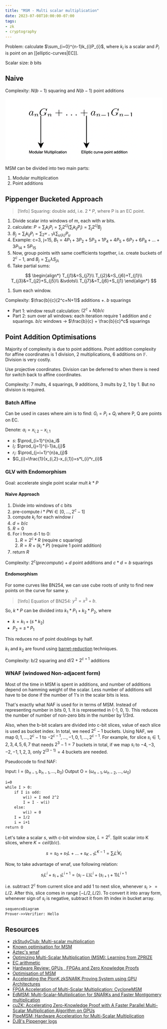 ```yaml
---
title: "MSM - Multi scalar multiplication"
date: 2023-07-08T10:00:00-07:00
tags:
- zk
- cryptography
---
```


Problem: calculate $\sum_{i=0}^{n-1}k_{i}P_{i}$, where $k_{i}$ is a scalar and $P_{i}$ is point on an [[elliptic-curves|EC]].

Scalar size: $b$ bits

## Naive

Complexity: $N(b-1)$ squaring and $N(b-1)$ point additions

![msm](thoughts/images/msm.png)

MSM can be divided into two main parts:

1. Modular multiplication
2. Point additions

## Pippenger Bucketed Approach

> [!info] Squaring: double add, i.e. $2*P$, where P is an EC point.

1. Divide scalar into windows of m, each with $w$ bits.
2. calculate: $P=\sum_{i} k_iP_i=\sum_{j}2^{cj}\left(\sum_{i} k_{ij}P_i\right)=\sum_j 2^{cj} B_j$
3. $B_{j}=\sum_{i}k_{ij}P_{i}=\sum_{2^{w}-1}\lambda\sum_{u(\lambda)}P_{u}$
4. Example: c=3, j=15, $B_{1}=4P_{1}+3P_{2}+5P_{3}+1P_{4}+4P_{5}+6P_{7}+6P_{8}+\ldots+3P_{14}+5P_{15}$
5. Now, group points with same coefficients together, i.e. create buckets of $2^c-1$, and $B_{j}=\sum_{\lambda}\lambda S_{j\lambda}$
6. Take partial sums:

$$
\begin{align*}
T_{j1}&=S_{j7}\\
T_{j2}&=S_{j6}+T_{j1}\\
T_{j3}&=T_{j2}+S_{j5}\\
&\vdots\\
T_{j7}&=T_{j6}+S_{j1}
\end{align*}
$$

1. Sum each window.

Complexity: $\frac{b}{c}(2^c+N+1)$ additions +. $b$ squarings

- Part 1: window result calculation: $(2^c+N)b/c$
- Part 2: sum over all windows: each iteration require $1$ addition and $c$ squarings. $b/c$ windows -> $\frac{b}{c} + \frac{b}{c}*c$ squarings

## Point Addition Optimisations

Majority of complexity is due to point additions. Point addition complexity for affine coordinates is 1 division, 2 multiplications, 6 additions on $\mathbb{F}$. Division is very costly.

Use projective coordinates. Division can be deferred to when there is need for switch back to affine coordinates.

Complexity: 7 mults, 4 squarings, 9 additions, 3 mults by 2, 1 by 1. But no division is required.

### Batch Affine

Can be used in cases where aim is to find: $G_{i}=P_i+Q_i$ where P, Q are points on EC.

Denote: $a_{i}=x_{i,2}-x_{i,1}$

- $s$: $\prod_{i=1}^{n}a_i$
- $l_i$: $\prod_{j=1}^{i-1}a_{j}$
- $r_i$: $\prod_{j=i+1}^{n}a_{j}$
- $G_{i}=\frac{1}{x_{i,2}-x_{i,1}}=s*l_{i}*r_{i}$

### GLV with Endomorphism

Goal: accelerate single point scalar mult $k*P$

#### Naive Approach

1. Divide into windows of c bits
2. pre-compute $i*P \forall i\in[0,\ldots,2^c-1]$
3. compute $k_i$ for each window $i$
4. $d=b/c$
5. $R=0$
6. For i from d-1 to 0:
	1. $R = 2^c*R$ (require c squaring)
	2. $R = R+(k_{i}*P)$ (require 1 point addition)
7. return $R$

Complexity: $2^c(precompute)+d$ point additions and $c*d=b$ squarings

#### Endomorphism

For some curves like BN254, we can use cube roots of unity to find new points on the curve for same y.

> [!info] Equation of BN254: $y^2=x^3+b$.

So, $k*P$ can be divided into $k_{1}*P_{1}+k_{2}*P_{2}$, where

- $k=k_1+(s*k_{2})$
- $P_{2}=s*P_{1}$

This reduces no of point doublings by half.

$k_1$ and $k_2$ are found using [barret-reduction](https://hackmd.io/@chaosma/SyAvcYFxh) techniques.

Complexity: b/2 squaring and $d/2+2^{c+1}$ additions

### WNAF (windowed Non-adjacent form)

Most of the time in MSM is spent in additions, and number of additions depend on hamming weight of the scalar. Less number of additions will have to be done if the number of 1's in the scalar bits is less.

That's exactly what NAF is used for in terms of MSM. Instead of representing number in bits 0, 1. It is represented in {-1, 0, 1}. This reduces the number of number of non-zero bits in the number by 1/3rd.

Also, when the b-bit scalars are divided into c-bit slices, value of each slice is used as bucket index. In total, we need $2^{c}-1$ buckets. Using NAF, we map $0,1,\ldots,2^{c}-1$ to ${-2^{c-1},\ldots,-1,0,1,\ldots,2^{c-1}}$. For example, for slice $s_{i}\in{1,2,3,4,5,6,7}$ that needs $2^3−1=7$ buckets in total, if we map $s_i$ to ${−4,−3,−2,−1,1,2,3}$, only $2^(3−1)=4$ buckets are needed.

Pseudocode to find NAF:

Input: I = $(b_{n-1},b_{n-1},\ldots,b_{0})$
Output O = $(\omega_{n-1},\omega_{n-2},\ldots,\omega_{0})$

```
i=0
while I > 0:
	if I is odd:
		w(i) = I mod 2^2
		I = I - w(i)
	else:
		w(i) = 0
	I = I/2
	i = i+1
return O
```

Let's take a scalar $s$, with c-bit window size, $L = 2^c$. Split scalar into K slices, where $K = ceil(b/c)$.

$$
s = s_{0}+s_1L+\ldots+s_{K-1}L^{K-1} = \sum_{i}L^{i}K_{i}
$$

Now, to take advantage of wnaf, use following relation:

$$
s_{i}L^{i}+s_{i+1}L^{i+1}=(s_{i}-L)L^{i}+(s_{i+1}+1)L^{i+1}
$$

i.e. subtract $2^c$ from current slice and add 1 to next slice, whenever $s_i >= L/2$. After this, slice comes in range $[-L/2,L/2)$. To convert it into array form, whenever sign of $s_i$ is negative, subtract it from ith index in bucket array.

```mermaid
sequenceDiagram
Prover->>Verifier: Hello
```

## Resources

- [zkStudyClub: Multi-scalar multiplication](https://www.youtube.com/watch?v=Bl5mQA7UL2I)
- [Known optimisation for MSM](https://www.notion.so/Known-Optimizations-for-MSM-13042f29196544938d98e83a19934305#9d8b79321f584477ac945a738042c396)
- [Aztec's wnaf](https://hackmd.io/@aztec-network/rJ3VZcyZ9)
- [Optimizing Multi-Scalar Multiplication (MSM): Learning from ZPRIZE](https://hackmd.io/@drouyang/msm)
- [EC arithmetic](https://cryptographyinrustforhackers.com/chapter_4/elliptic_curves.html)
- [Hardware Review: GPUs , FPGAs and Zero Knowledge Proofs](https://www.ingonyama.com/blog/hardware-review-gpus-fpgas-and-zero-knowledge-proofs#section-6)
- [Optimisation of MSM](https://hackernoon.com/optimization-of-multi-scalar-multiplication-algorithm-sin7y-tech-review-21)
- [Accelerating the PlonK zkSNARK Proving System using GPU Architectures](https://bpb-us-w2.wpmucdn.com/wordpress.lehigh.edu/dist/0/2548/files/2023/05/Master_Thesis_Tal_Derei.pdf)
- [FPGA Acceleration of Multi-Scalar Multiplication: CycloneMSM](https://eprint.iacr.org/2022/1396)
- [EdMSM: Multi-Scalar-Multiplication for SNARKs and Faster Montgomery multiplication](https://eprint.iacr.org/2022/1400)
- [cuZK: Accelerating Zero-Knowledge Proof with A Faster Parallel Multi-Scalar Multiplication Algorithm on GPUs](https://eprint.iacr.org/2022/1321.pdf)
- [PipeMSM: Hardware Acceleration for Multi-Scalar Multiplication](https://eprint.iacr.org/2022/999)
- [DJB's Pippenger logs](https://cr.yp.to/papers/pippenger.pdf)
